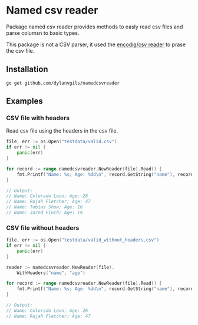 # Named csv reader
Package named csv reader provides methods to easly read csv files and parse columsn to basic types.

This package is not a CSV parser, it used the [encodig/csv reader](https://pkg.go.dev/encoding/csv#NewReader) to prase the csv file.

## Installation
```
go get github.com/dylanvgils/namedcsvreader
```

## Examples

### CSV file with headers
Read csv file using the headers in the csv file.

```go
file, err := os.Open("testdata/valid.csv")
if err != nil {
    panic(err)
}

for record := range namedcsvreader.NewReader(file).Read() {
    fmt.Printf("Name: %s; Age: %dd\n", record.GetString("name"), record.GetInt("age")))
}

// Output:
// Name: Colorado Leon; Age: 26
// Name: Rajah Fletcher; Age: 47
// Name: Tobias Snow; Age: 16
// Name: Jared Finch; Age: 19
```

### CSV file without headers
```go
file, err := os.Open("testdata/valid_without_headers.csv")
if err != nil {
    panic(err)
}

reader := namedcsvreader.NewReader(file).
    WithHeaders("name", "age")

for record := range namedcsvreader.NewReader(file).Read() {
    fmt.Printf("Name: %s; Age: %dd\n", record.GetString("name"), record.GetInt("age")))
}

// Output:
// Name: Colorado Leon; Age: 26
// Name: Rajah Fletcher; Age: 47
```
